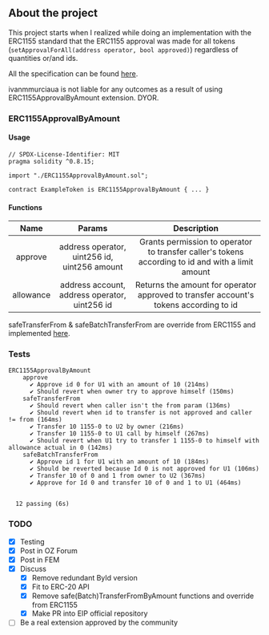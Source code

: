 ## About the project

This project starts when I realized while doing an implementation with the ERC1155 standard that the ERC1155 approval was made for all tokens (`setApprovalForAll(address operator, bool approved)`) regardless of quantities or/and ids.

All the specification can be found [here](https://eips.ethereum.org/EIPS/eip-5216).

ivanmmurciaua is not liable for any outcomes as a result of using ERC1155ApprovalByAmount extension. DYOR.

### ERC1155ApprovalByAmount

#### Usage

```solidity
// SPDX-License-Identifier: MIT
pragma solidity ^0.8.15;

import "./ERC1155ApprovalByAmount.sol";

contract ExampleToken is ERC1155ApprovalByAmount { ... }
```

#### Functions

| Name         | Params | Description |
|:--------------:|:-----:|:------------:|
| approve | address operator, uint256 id, uint256 amount | Grants permission to operator to transfer caller's tokens according to id and with a limit amount |
| allowance | address account, address operator, uint256 id | Returns the amount for operator approved to transfer account's tokens according to id |

safeTransferFrom & safeBatchTransferFrom are override from ERC1155 and implemented [here](./contracts/ERC1155ApprovalByAmount.sol). 

### Tests

```
ERC1155ApprovalByAmount
    approve
      ✔ Approve id 0 for U1 with an amount of 10 (214ms)
      ✔ Should revert when owner try to approve himself (150ms)
    safeTransferFrom
      ✔ Should revert when caller isn't the from param (136ms)
      ✔ Should revert when id to transfer is not approved and caller != from (164ms)
      ✔ Transfer 10 1155-0 to U2 by owner (216ms)
      ✔ Transfer 10 1155-0 to U1 call by himself (267ms)
      ✔ Should revert when U1 try to transfer 1 1155-0 to himself with allowance actual in 0 (142ms)
    safeBatchTransferFrom
      ✔ Approve id 1 for U1 with an amount of 10 (184ms)
      ✔ Should be reverted because Id 0 is not approved for U1 (106ms)
      ✔ Transfer 10 of 0 and 1 from owner to U2 (367ms)
      ✔ Approve for Id 0 and transfer 10 of 0 and 1 to U1 (464ms)


  12 passing (6s)
```

### TODO

- [X] Testing
- [X] Post in OZ Forum
- [X] Post in FEM
- [X] Discuss
  - [X] Remove redundant ById version
  - [X] Fit to ERC-20 API
  - [X] Remove safe(Batch)TransferFromByAmount functions and override from ERC1155
  - [x] Make PR into EIP official repository
- [ ] Be a real extension approved by the community